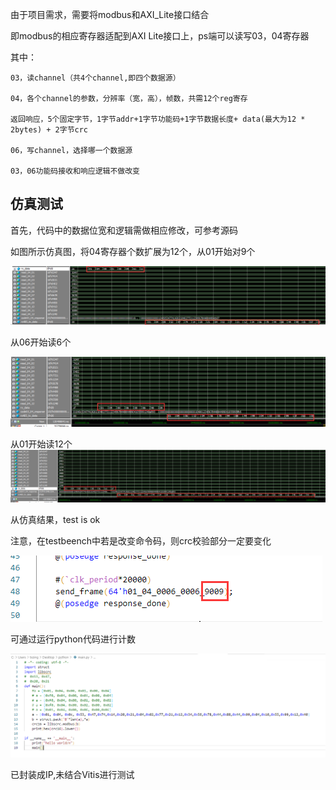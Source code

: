 由于项目需求，需要将modbus和AXI_Lite接口结合

即modbus的相应寄存器适配到AXI Lite接口上，ps端可以读写03，04寄存器

其中：

    03，读channel（共4个channel,即四个数据源）

    04，各个channel的参数，分辨率（宽，高），帧数，共需12个reg寄存

    返回响应，5个固定字节，1字节addr+1字节功能码+1字节数据长度+ data(最大为12 * 2bytes) + 2字节crc

    06，写channel，选择哪一个数据源

    03，06功能码接收和响应逻辑不做改变

## 仿真测试

首先，代码中的数据位宽和逻辑需做相应修改，可参考源码

如图所示仿真图，将04寄存器个数扩展为12个，从01开始对9个

![1656480162933](image/README/1656480162933.png)

从06开始读6个

![1656480462814](image/README/1656480462814.png)

  从01开始读12个![1656480553603](image/README/1656480553603.png)

从仿真结果，test is ok

注意，在testbeench中若是改变命令码，则crc校验部分一定要变化

![1656482893005](image/README/1656482893005.png)

可通过运行python代码进行计数

![1656483013594](image/README/1656483013594.png)

已封装成IP,未结合Vitis进行测试
